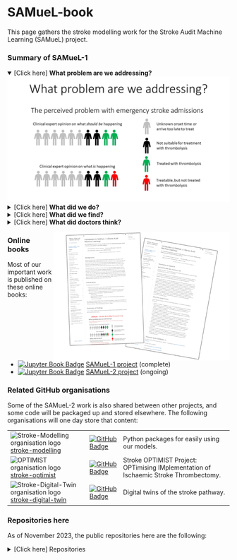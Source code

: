 # SAMueL-book

This page gathers the stroke modelling work for the Stroke Audit Machine Learning (SAMueL) project.


### Summary of SAMueL-1


<details open>
<summary>[Click here] <b>What problem are we addressing?</b></summary>
<img src="https://raw.githubusercontent.com/samuel-book/.github/main/images/Slide1.JPG" alt="Summary slide 1">
</details>

<details>
<summary>[Click here] <b>What did we do?</b></summary>
<img src="https://raw.githubusercontent.com/samuel-book/.github/main/images/Slide2.JPG" alt="Summary slide 2">
</details>

<details>
<summary>[Click here] <b>What did we find?</b></summary>
<img src="https://raw.githubusercontent.com/samuel-book/.github/main/images/Slide3.JPG" alt="Summary slide 3">
</details>

<details>
<summary>[Click here] <b>What did doctors think?</b></summary>
<img src="https://raw.githubusercontent.com/samuel-book/.github/main/images/Slide4.JPG" alt="Summary slide 4">
</details>


<a href="https://samuel-book.github.io/samuel-1/introduction/intro.html"><img align="right" src="https://raw.githubusercontent.com/samuel-book/.github/main/images/online_books_400w.png" alt="Screenshots of the online books' front pages"></a>

### Online books

Most of our important work is published on these online books:

+ [![Jupyter Book Badge][jupyterbooks-img]][samuel1-book-link] [SAMueL-1 project][samuel1-book-link] (complete)
+ [![Jupyter Book Badge][jupyterbooks-img]][samuel2-book-link] [SAMueL-2 project][samuel2-book-link] (ongoing)

### Related GitHub organisations

Some of the SAMueL-2 work is also shared between other projects, and some code will be packaged up and stored elsewhere. The following organisations will one day store that content:

| | | |
| --- | --- | --- |
| <img src="https://avatars.githubusercontent.com/u/141143213" alt="Stroke-Modelling organisation logo" height="40"> [stroke-modelling][github-link-stroke-modelling] | [![GitHub Badge][github-img]][github-link-stroke-modelling] | Python packages for easily using our models. | 
| <img src="https://avatars.githubusercontent.com/u/77266176" alt="OPTIMIST organisation logo" height="40"> [stroke-optimist][github-link-stroke-optimist] | [![GitHub Badge][github-img]][github-link-stroke-optimist]  | Stroke OPTIMIST Project: OPTimising IMplementation of Ischaemic Stroke Thrombectomy. | 
| <img src="https://avatars.githubusercontent.com/u/145005029" alt="Stroke-Digital-Twin organisation logo" height="40"> [stroke-digital-twin][github-link-stroke-digital-twin] | [![GitHub Badge][github-img]][github-link-stroke-digital-twin] | Digital twins of the stroke pathway. | 

### Repositories here 

As of November 2023, the public repositories here are the following:

<details>
<summary>[Click here] Repositories</summary>

| Repository | Description | Tags |
| --- | --- | --- |
| samuel_2_production | Core code for SAMueL-2 | `💻 Modelling` |
| ssnap_production_code | Code for running of SAMueL analysis by SSNAP | `💻 Modelling` |
| stroke_outcome_xgb_shap | XGB model, with SHAP, for stroke outcome | `💻 Modelling` |
| skeleton-pathway-model | Skeleton SimPy stroke pathway model from onset to thrombolysis and thrombectomy | `💻 Modelling` |
| stroke_outcome | Outcome modelling | `💻 Modelling` |
| samuel_causal | Causal analysis and diagrams for the SAMueL project | `💻 Modelling` |
| synthetic_data | Create synthetic data from SAMueL data | `💻 Modelling` |
| model_comparison | A comparison of different model types using SAMueL-1 data  | `💻 Modelling` |
| stroke_unit_demographics | Collating demographic data for emergency stroke unit catchment areas | `🧮 Data prep.` |
| samuel_2_data_prep | SAMUeL_2 data preparation | `🧮 Data prep.` |
| overleaf_stroke_outcome_1 | Open paper on stroke outcome modelling | `🍃 Overleaf`<br>`📜 Paper` | 
| overleaf_samuel_shap_presentation | SHAP presentation | `🍃 Overleaf`<br>`🖼️ Slides` |
| overleaf_shap_paper_2 | SHAP paper focusing on interactions | `🍃 Overleaf`<br>`📜 Paper` | 
| overleaf_shap_paper_1_for_esj | Overleaf_SHAP_paper_1_for_ESJ | `🍃 Overleaf` <br>`📜 Paper` | 
| overleaf_shap_paper_1_short | Overleaf SAMueL SHAP Paper 2 | `🍃 Overleaf`<br>`📜 Paper` | 
| overleaf_samuel_1_contentious_patients | Paper | `🍃 Overleaf`<br>`📜 Paper` | 
| overleaf_shap_pci_jan_2023 | Patient and carers meeting Jan 2023 | `🍃 Overleaf`<br>`🖼️ Slides` |
| overleaf_shap_paper_1_long | Shap paper 1 - long - preprint | `🍃 Overleaf`<br>`📜 Paper` | 
| overleaf_stakeholder_cambridge_icb_dec_2022 | Presentation to the Cambridge and Peterborough Integrated Care Board (Health Inequalities) | `🍃 Overleaf`<br>`🖼️ Slides` |
| overleaf_advisory_group_nov_2022 | SAMueL Advisory Group November 2022 | `🍃 Overleaf`<br>`🖼️ Slides` |
| overleaf_samuel_overview | Overleaf beamer slides for an overview of SAMueL, originally made for an HSMA talk in November 2022. | `🍃 Overleaf`<br>`🖼️ Slides` |
| overleaf_coproduction_workshop_1 | Coproduction workshop slides | `🍃 Overleaf`<br>`🖼️ Slides` |
| overleaf_samuel_pci_oct_2022 | pci slides | `🍃 Overleaf`<br>`🖼️ Slides` |
| samuel_shap_paper_2 | Continuing exploratory work with Shap using SAMueL-1 data | `📜 Paper` | 
| samuel_shap_paper_1 | Exploratory work with Shap using SAMueL-1 data | `📜 Paper` | 
| streamlit_combo_stroke | Combined the existing stroke streamlit apps into one multipage app | `🎮 Streamlit app` |
| streamlit_pathway_improvement | Streamlit app for pathway improvement data |  `🎮 Streamlit app` |
| streamlit_stroke_treatment_ml | Streamlit app for machine learning model to predict treatment given to emergency stroke patients |  `🎮 Streamlit app` |
| streamlit_descriptive_stats | Streamlit app for descriptive statistics for each stroke team in the SAMuEL project |  `🎮 Streamlit app` |
| streamlit_map_lsoa_outcomes | Test app for maps in streamlit | `🎮 Streamlit app` |
| stroke_outcome_app | Streamlit app for stroke outcome modelling | `🎮 Streamlit app` |
| samuel-2-reference | A repository of general reference documents for the SAMueL-2 project | `📎 Admin` |
| samuel-1 | (blank)  | `🕮 Online book` |
| samuel-2 | Jupyter book for SAMueL-2 project | `🕮 Online book` |
| .github | For this organisation's README etc. | `📎 Admin` |
| causal_inference_basics | Basics of causal inference | `🧪 Test` |
| smote-variation | Variation of SMOTE | `🧪 Test` |
| import_from_relative_path | Demo to show how to import a module from a package in a different directory | `🧪 Test` |

</details>

[jupyterbooks-img]: https://jupyterbook.org/badge.svg
[samuel1-book-link]: https://samuel-book.github.io/samuel-1/introduction/intro.html
[samuel2-book-link]: https://samuel-book.github.io/samuel-2/introduction/intro.html

[github-img]: https://img.shields.io/badge/github-%23121011.svg?style=for-the-badge&logo=github&logoColor=white
[github-link-stroke-modelling]: https://github.com/stroke-modelling/
[github-link-stroke-optimist]: https://github.com/stroke-optimist/
[github-link-stroke-digital-twin]: https://github.com/stroke-digital-twin/
